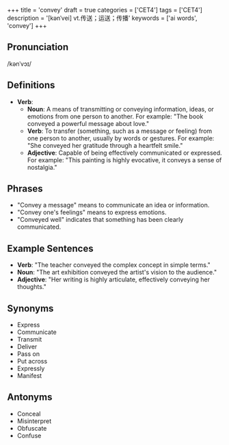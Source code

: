 +++
title = 'convey'
draft = true
categories = ['CET4']
tags = ['CET4']
description = '[kənˈvei] vt.传送；运送；传播'
keywords = ['ai words', 'convey']
+++

## Pronunciation
/kənˈvɔɪ/

## Definitions
- **Verb**: 
  - **Noun**: A means of transmitting or conveying information, ideas, or emotions from one person to another. For example: "The book conveyed a powerful message about love."
  - **Verb**: To transfer (something, such as a message or feeling) from one person to another, usually by words or gestures. For example: "She conveyed her gratitude through a heartfelt smile."
  - **Adjective**: Capable of being effectively communicated or expressed. For example: "This painting is highly evocative, it conveys a sense of nostalgia."

## Phrases
- "Convey a message" means to communicate an idea or information.
- "Convey one's feelings" means to express emotions.
- "Conveyed well" indicates that something has been clearly communicated.

## Example Sentences
- **Verb**: "The teacher conveyed the complex concept in simple terms."
- **Noun**: "The art exhibition conveyed the artist's vision to the audience."
- **Adjective**: "Her writing is highly articulate, effectively conveying her thoughts."

## Synonyms
- Express
- Communicate
- Transmit
- Deliver
- Pass on
- Put across
- Expressly
- Manifest

## Antonyms
- Conceal
- Misinterpret
- Obfuscate
- Confuse
